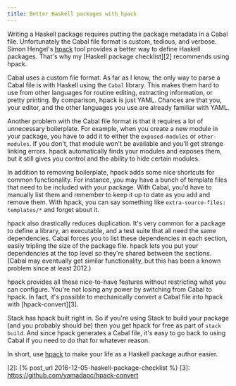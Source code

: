 ```yaml
---
title: Better Haskell packages with hpack
---
```


Writing a Haskell package requires putting the package metadata in a Cabal
file. Unfortunately the Cabal file format is custom, tedious, and verbose.
Simon Hengel's [hpack][1] tool provides a better way to define Haskell
packages. That's why my [Haskell package checklist][2] recommends using hpack.

Cabal uses a custom file format. As far as I know, the only way to parse a
Cabal file is with Haskell using the `Cabal` library. This makes them hard to
use from other languages for routine editing, extracting information, or pretty
printing. By comparison, hpack is just YAML. Chances are that you, your editor,
and the other languages you use are already familiar with YAML.

Another problem with the Cabal file format is that it requires a lot of
unnecessary boilerplate. For example, when you create a new module in your
package, you have to add it to either the `exposed-modules` or `other-modules`.
If you don't, that module won't be available and you'll get strange linking
errors. hpack automatically finds your modules and exposes them, but it still
gives you control and the ability to hide certain modules.

In addition to removing boilerplate, hpack adds some nice shortcuts for common
functionality. For instance, you may have a bunch of template files that need
to be included with your package. With Cabal, you'd have to manually list them
and remember to keep it up to date as you add and remove them. With hpack, you
can say something like `extra-source-files: templates/*` and forget about it.

hpack also drastically reduces duplication. It's very common for a package to
define a library, an executable, and a test suite that all need the same
dependencies. Cabal forces you to list these dependencies in each section,
easily tripling the size of the package file. hpack lets you put your
dependencies at the top level so they're shared between the sections. (Cabal
may eventually get similar functionality, but this has been a known problem
since at least 2012.)

hpack provides all these nice-to-have features without restricting what you can
configure. You're not losing any power by switching from Cabal to hpack. In
fact, it's possible to mechanically convert a Cabal file into hpack with
[hpack-convert][3].

Stack has hpack built right in. So if you're using Stack to build your package
(and you probably should be) then you get hpack for free as part of
`stack build`. And since hpack generates a Cabal file, it's easy to go back to
using Cabal if you need to do that for whatever reason.

In short, use [hpack][1] to make your life as a Haskell package author easier.

[1]: https://github.com/sol/hpack
[2]: {% post_url 2016-12-05-haskell-package-checklist %}
[3]: https://github.com/yamadapc/hpack-convert

